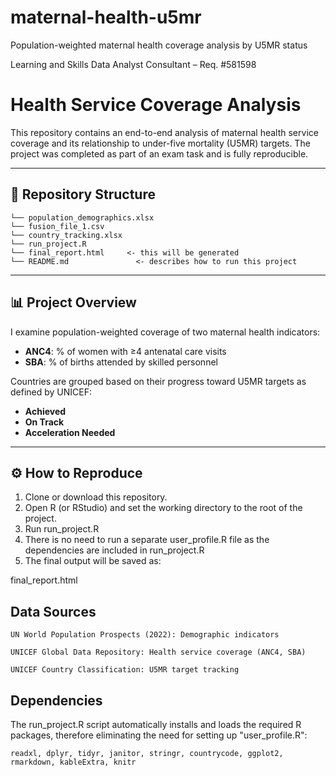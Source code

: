 # maternal-health-u5mr
Population-weighted maternal health coverage analysis by U5MR status

Learning and Skills Data Analyst Consultant – Req. #581598

# Health Service Coverage Analysis

This repository contains an end-to-end analysis of maternal health service coverage and its relationship to under-five mortality (U5MR) targets. The project was completed as part of an exam task and is fully reproducible.

---

## 📁 Repository Structure

```
└── population_demographics.xlsx
└── fusion_file_1.csv
└── country_tracking.xlsx
└── run_project.R
└── final_report.html     <- this will be generated
└── README.md               <- describes how to run this project
```

---

## 📊 Project Overview

I examine population-weighted coverage of two maternal health indicators:
- **ANC4**: % of women with ≥4 antenatal care visits
- **SBA**: % of births attended by skilled personnel

Countries are grouped based on their progress toward U5MR targets as defined by UNICEF:
- **Achieved**
- **On Track**
- **Acceleration Needed**

---

## ⚙️ How to Reproduce

1. Clone or download this repository.
2. Open R (or RStudio) and set the working directory to the root of the project.
3. Run run_project.R
4. There is no need to run a separate user_profile.R file as the dependencies are included in run_project.R
5. The final output will be saved as:

  final_report.html


## Data Sources

    UN World Population Prospects (2022): Demographic indicators

    UNICEF Global Data Repository: Health service coverage (ANC4, SBA)

    UNICEF Country Classification: U5MR target tracking

## Dependencies

The run_project.R script automatically installs and loads the required R packages, therefore eliminating the need for setting up "user_profile.R":

    readxl, dplyr, tidyr, janitor, stringr, countrycode, ggplot2, rmarkdown, kableExtra, knitr

